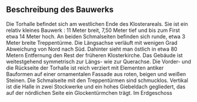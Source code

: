 
## Beschreibung des Bauwerks
Die Torhalle befindet sich am westlichen Ende des Klosterareals. Sie ist ein relativ kleines Bauwerk : 11 Meter breit, 7,50 Meter tief und bis zum First etwa 14 Meter hoch. An beiden Schmalseiten befinden sich runde, etwa 3 Meter breite Treppentürme. Die Längsachse verläuft mit wenigen Grad Abweichung von Nord nach Süd. Dahinter sieht man östlich in etwa 80 Metern Entfernung den Rest der früheren Klosterkirche. Das Gebäude ist weitestgehend symmetrisch zur Längs- wie zur Querachse.
Die Vorder- und die Rückseite der Torhalle ist reich verziert mit Elementen antiker Bauformen auf einer ornamentalen Fassade aus roten, beigen und weißen Steinen. Die Schmalseite mit den Treppentürmen sind schmucklos. Vertikal ist die Halle in zwei Stockwerke und ein hohes Giebeldach gegliedert, das auf der nördlichen Seite ein Glockentürmchen trägt. Im Erdgeschoss 

